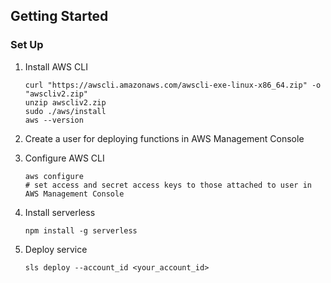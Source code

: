 ## Getting Started

### Set Up

1.  Install AWS CLI

        curl "https://awscli.amazonaws.com/awscli-exe-linux-x86_64.zip" -o  "awscliv2.zip"
        unzip awscliv2.zip
        sudo ./aws/install
        aws --version

2.  Create a user for deploying functions in AWS Management Console
3.  Configure AWS CLI

        aws configure
        # set access and secret access keys to those attached to user in AWS Management Console

4.  Install serverless

        npm install -g serverless

5.  Deploy service

        sls deploy --account_id <your_account_id>
